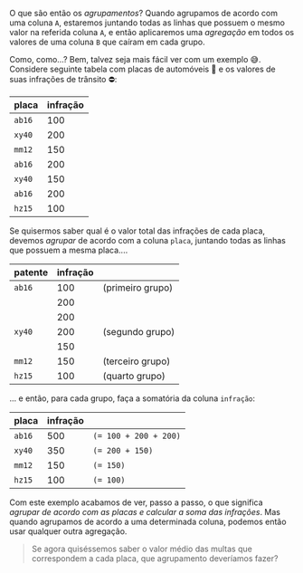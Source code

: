 O que são então os _agrupamentos_? Quando agrupamos de acordo com uma coluna `A`, estaremos juntando todas as linhas que possuem o mesmo valor na referida coluna `A`, e então aplicaremos uma _agregação_ em todos os valores de uma coluna `B` que caíram em cada grupo.

Como, como...? Bem, talvez seja mais fácil ver com um exemplo 😅. Considere seguinte tabela com placas de automóveis 🚗 e os valores de suas infrações de trânsito ⛔:

|placa|infração|
|----|---|
|`ab16`|100|
|`xy40`|200|
|`mm12`|150|
|`ab16`|200|
|`xy40`|150|
|`ab16`|200|
|`hz15`|100|

Se quisermos saber qual é o valor total das infrações de cada placa, devemos _agrupar_ de acordo com a coluna `placa`, juntando todas as linhas que possuem a mesma placa....

|patente|infração||
|----|---|---|
|`ab16`|100|(primeiro grupo)|
| |200|
| |200|
|`xy40`|200|(segundo grupo)|
| |150|
|`mm12`|150|(terceiro grupo)|
|`hz15`|100|(quarto grupo)|


... e então, para cada grupo, faça a somatória da coluna `infração`:

|placa|infração||
|----|---|---|
|`ab16`|500|`(= 100 + 200 + 200)`|
|`xy40`|350|`(= 200 + 150)`|
|`mm12`|150|`(= 150)`|
|`hz15`|100|`(= 100)`|

Com este exemplo acabamos de ver, passo a passo, o que significa _agrupar de acordo com as placas e calcular a soma das infrações_. Mas quando agrupamos de acordo a uma determinada coluna, podemos então usar qualquer outra agregação.

> Se agora quiséssemos saber o valor médio das multas que correspondem a cada placa, que agrupamento deveríamos fazer?
